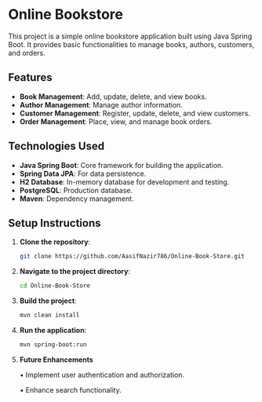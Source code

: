 # Online Bookstore

This project is a simple online bookstore application built using Java Spring Boot. It provides basic functionalities to manage books, authors, customers, and orders.

## Features

- **Book Management**: Add, update, delete, and view books.
- **Author Management**: Manage author information.
- **Customer Management**: Register, update, delete, and view customers.
- **Order Management**: Place, view, and manage book orders.

## Technologies Used

- **Java Spring Boot**: Core framework for building the application.
- **Spring Data JPA**: For data persistence.
- **H2 Database**: In-memory database for development and testing.
- **PostgreSQL**: Production database.
- **Maven**: Dependency management.

## Setup Instructions

1. **Clone the repository**:
   ```bash
   git clone https://github.com/AasifNazir786/Online-Book-Store.git

2. **Navigate to the project directory**:
   ```bash
   cd Online-Book-Store

3. **Build the project**:
   ```bash
   mvn clean install

4. **Run the application**:
   ```bash
   mvn spring-boot:run

5. **Future Enhancements**

	•	Implement user authentication and authorization.

	•	Enhance search functionality.

